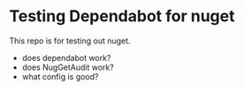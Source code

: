 Testing Dependabot for nuget
=====


This repo is for testing out nuget.

- does dependabot work?
- does NugGetAudit work?
- what config is good?
